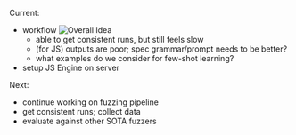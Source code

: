 Current:

- workflow
  ![Overall Idea](assets/workflow_fuzzing.png)
  - able to get consistent runs, but still feels slow
  - (for JS) outputs are poor; spec grammar/prompt needs to be better?
  - what examples do we consider for few-shot learning?
- setup JS Engine on server

Next:

- continue working on fuzzing pipeline
- get consistent runs; collect data
- evaluate against other SOTA fuzzers
